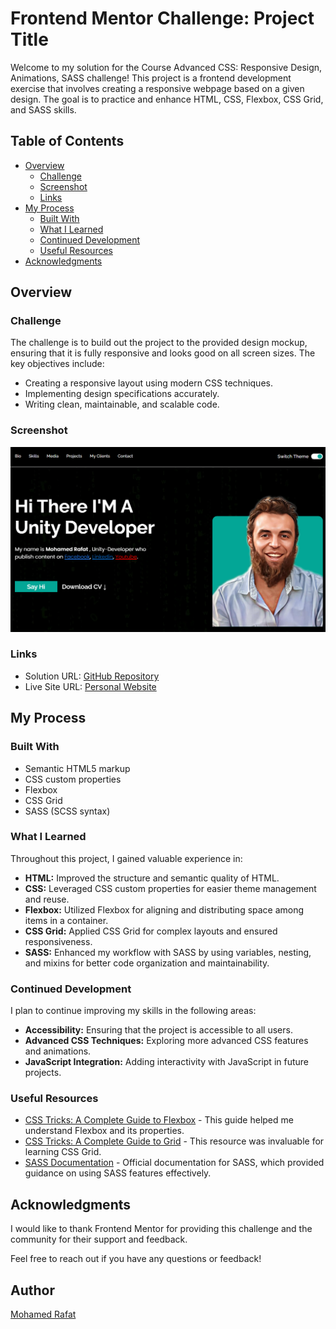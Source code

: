 # Frontend Mentor Challenge: Project Title

Welcome to my solution for the Course Advanced CSS: Responsive Design, Animations, SASS challenge! This project is a frontend development exercise that involves creating a responsive webpage based on a given design. The goal is to practice and enhance HTML, CSS, Flexbox, CSS Grid, and SASS skills.

## Table of Contents

- [Overview](#overview)
  - [Challenge](#challenge)
  - [Screenshot](#screenshot)
  - [Links](#links)
- [My Process](#my-process)
  - [Built With](#built-with)
  - [What I Learned](#what-i-learned)
  - [Continued Development](#continued-development)
  - [Useful Resources](#useful-resources)
- [Acknowledgments](#acknowledgments)

## Overview

### Challenge

The challenge is to build out the project to the provided design mockup, ensuring that it is fully responsive and looks good on all screen sizes. The key objectives include:

- Creating a responsive layout using modern CSS techniques.
- Implementing design specifications accurately.
- Writing clean, maintainable, and scalable code.

### Screenshot

![Project Screenshot](images/Screenshot.png)

### Links

- Solution URL: [GitHub Repository](https://github.com/MohamedRafatabotaleb/personal-website#solution-url)
- Live Site URL: [Personal Website](https://mohamedrafatabotaleb.github.io/personal_website/)

## My Process

### Built With

- Semantic HTML5 markup
- CSS custom properties
- Flexbox
- CSS Grid
- SASS (SCSS syntax)

### What I Learned

Throughout this project, I gained valuable experience in:

- **HTML:** Improved the structure and semantic quality of HTML.
- **CSS:** Leveraged CSS custom properties for easier theme management and reuse.
- **Flexbox:** Utilized Flexbox for aligning and distributing space among items in a container.
- **CSS Grid:** Applied CSS Grid for complex layouts and ensured responsiveness.
- **SASS:** Enhanced my workflow with SASS by using variables, nesting, and mixins for better code organization and maintainability.

### Continued Development

I plan to continue improving my skills in the following areas:

- **Accessibility:** Ensuring that the project is accessible to all users.
- **Advanced CSS Techniques:** Exploring more advanced CSS features and animations.
- **JavaScript Integration:** Adding interactivity with JavaScript in future projects.

### Useful Resources

- [CSS Tricks: A Complete Guide to Flexbox](https://css-tricks.com/snippets/css/a-guide-to-flexbox/) - This guide helped me understand Flexbox and its properties.
- [CSS Tricks: A Complete Guide to Grid](https://css-tricks.com/snippets/css/complete-guide-grid/) - This resource was invaluable for learning CSS Grid.
- [SASS Documentation](https://sass-lang.com/documentation) - Official documentation for SASS, which provided guidance on using SASS features effectively.

## Acknowledgments

I would like to thank Frontend Mentor for providing this challenge and the community for their support and feedback.

Feel free to reach out if you have any questions or feedback!

## Author
[Mohamed Rafat](https://github.com/MohamedRafatabotaleb)
